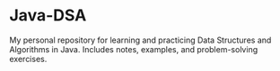 # Java-DSA
My personal repository for learning and practicing Data Structures and Algorithms in Java. Includes notes, examples, and problem-solving exercises.
